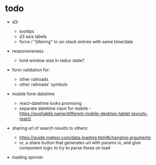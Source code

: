 # todo

- d3:
	- tooltips
	- d3 axis labels
	- force / "jittering" to un-stack entries with same time/date

- responsiveness
	- hold window size in redux state?

- form validation for:
	- other railroads
	- other railroads' symbols

- mobile form datetime
	- react-datetime looks promising
	- separate datetime input for mobile - https://goshakkk.name/different-mobile-desktop-tablet-layouts-react/

- sharing url of search results to others:
	- https://guide.meteor.com/data-loading.html#changing-arguments
	- or, a share button that generates url with params in, and give component logic to try to parse these on load

- loading spinner 
